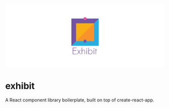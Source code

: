 ![exhibit banner](https://raw.githubusercontent.com/au-re/exhibit/gh-pages/media/exhibit.png)

# exhibit

A React component library boilerplate, built on top of create-react-app.
